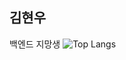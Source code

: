 ## 김현우
백엔드 지망생
![Top Langs](https://github-readme-stats.vercel.app/api/top-langs/?username=HyunwooKiim&layout=compact)
